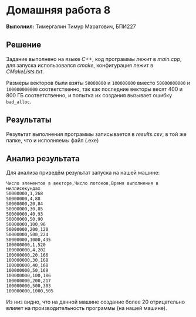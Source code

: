 # Домашняя работа 8

**Выполнил:** Тимергалин Тимур Маратович, БПИ227

## Решение

Задание выполнено на языке *C++*, код программы лежит в *main.cpp*, для запуска использовался *cmake*, конфигурация лежит в *CMakeLists.txt*.

Размеры векторов были взяты `50000000` и `100000000` вместо `50000000000` и `100000000000` соответственно, так как последние векторы весят 400 и 800 ГБ соответственно, и попытка их создания вызывает ошибку `bad_alloc`.

## Результаты

Результат выполнения программы записывается в *results.csv*, в той же папке, что и исполняемы файл (.exe)

## Анализ результата

Для анализа приведём результат запуска на нашей машине:

```
Число элементов в векторе,Число потоков,Время выполнения в миллисекундах
50000000,1,268
50000000,4,88
50000000,20,84
50000000,30,85
50000000,40,93
50000000,50,90
50000000,100,96
50000000,200,120
50000000,500,224
50000000,1000,435
100000000,1,520
100000000,4,202
100000000,20,166
100000000,30,168
100000000,40,168
100000000,50,169
100000000,100,186
100000000,200,217
100000000,500,303
100000000,1000,505
```

Из низ видно, что на данной машине создание более 20 отрицательно влияет на производительность программы (на нашей машине).